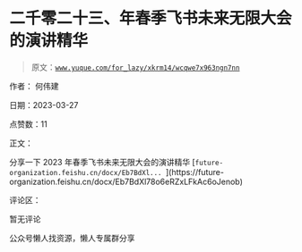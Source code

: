 # 二千零二十三、年春季飞书未来无限大会的演讲精华

> 原文：[`www.yuque.com/for_lazy/xkrm14/wcqwe7x963ngn7nn`](https://www.yuque.com/for_lazy/xkrm14/wcqwe7x963ngn7nn)

作者： 何伟建

日期：2023-03-27

点赞数：11

正文：

分享一下 2023 年春季飞书未来无限大会的演讲精华 [`future- organization.feishu.cn/docx/Eb7BdXl... `](https://future- organization.feishu.cn/docx/Eb7BdXl78o6eRZxLFkAc6oJenob)

评论区：

暂无评论

公众号懒人找资源，懒人专属群分享

